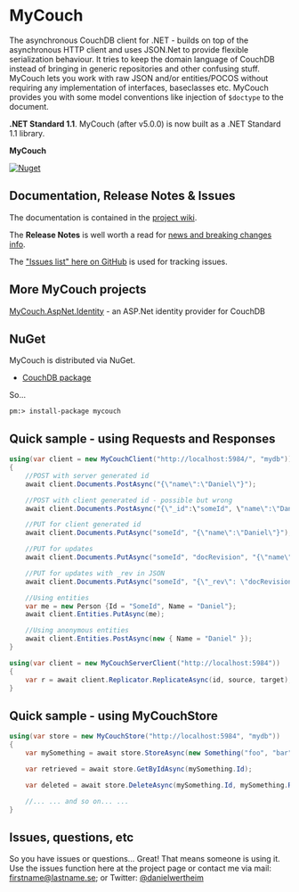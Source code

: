 # MyCouch #
The asynchronous CouchDB client for .NET - builds on top of the asynchronous HTTP client and uses JSON.Net to provide flexible serialization behaviour. It tries to keep the domain language of CouchDB instead of bringing in generic repositories and other confusing stuff. MyCouch lets you work with raw JSON and/or entities/POCOS without requiring any implementation of interfaces, baseclasses etc. MyCouch provides you with some model conventions like injection of `$doctype` to the document.

**.NET Standard 1.1**. MyCouch (after v5.0.0) is now built as a .NET Standard 1.1 library.

**MyCouch**

[![Nuget](https://img.shields.io/nuget/v/mycouch.svg)](https://www.nuget.org/packages/mycouch/)

## Documentation, Release Notes & Issues ##
The documentation is contained in the [project wiki](https://github.com/danielwertheim/mycouch/wiki).

The **Release Notes** is well worth a read for [news and breaking changes info](https://github.com/danielwertheim/mycouch/wiki/release-notes).

The ["Issues list" here on GitHub](https://github.com/danielwertheim/mycouch/issues) is used for tracking issues.

## More MyCouch projects ##
[MyCouch.AspNet.Identity](https://github.com/danielwertheim/mycouch.aspnet.identity) - an ASP.Net identity provider for CouchDB

## NuGet ##
MyCouch is distributed via NuGet.

- [CouchDB package](https://nuget.org/packages/MyCouch/)

So...

    pm:> install-package mycouch

## Quick sample - using Requests and Responses ##

```csharp
using(var client = new MyCouchClient("http://localhost:5984/", "mydb"))
{
    //POST with server generated id
    await client.Documents.PostAsync("{\"name\":\"Daniel\"}");

	//POST with client generated id - possible but wrong
    await client.Documents.PostAsync("{\"_id":\"someId", \"name\":\"Daniel\"}");

    //PUT for client generated id
    await client.Documents.PutAsync("someId", "{\"name\":\"Daniel\"}");

    //PUT for updates
    await client.Documents.PutAsync("someId", "docRevision", "{\"name\":\"Daniel Wertheim\"}");

	//PUT for updates with _rev in JSON
    await client.Documents.PutAsync("someId", "{\"_rev\": \"docRevision\", \"name\":\"Daniel Wertheim\"}");

    //Using entities
    var me = new Person {Id = "SomeId", Name = "Daniel"};
    await client.Entities.PutAsync(me);

    //Using anonymous entities
    await client.Entities.PostAsync(new { Name = "Daniel" });
}
```

```csharp
using(var client = new MyCouchServerClient("http://localhost:5984"))
{
    var r = await client.Replicator.ReplicateAsync(id, source, target);
}
```

## Quick sample - using MyCouchStore ##
```csharp
using(var store = new MyCouchStore("http://localhost:5984", "mydb"))
{
    var mySomething = await store.StoreAsync(new Something("foo", "bar", 42));

    var retrieved = await store.GetByIdAsync(mySomething.Id);

    var deleted = await store.DeleteAsync(mySomething.Id, mySomething.Rev);

    //... ... and so on... ...
}
```

## Issues, questions, etc ##
So you have issues or questions... Great! That means someone is using it. Use the issues function here at the project page or contact me via mail: firstname@lastname.se; or Twitter: [@danielwertheim](https://twitter.com/danielwertheim)
